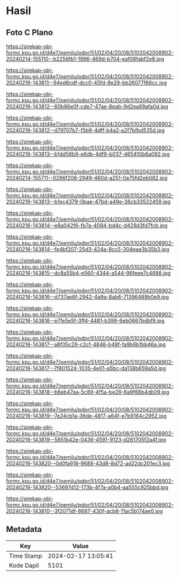 # Hasil

## Foto C Plano

https://sirekap-obj-formc.kpu.go.id/d4e7/pemilu/pdpr/51/02/04/20/08/5102042008902-20240214-155110--b2256fb1-1996-469d-b704-eaf08fabf2e8.jpg

https://sirekap-obj-formc.kpu.go.id/d4e7/pemilu/pdpr/51/02/04/20/08/5102042008902-20240216-143811--94ed6cdf-dcc0-45fd-8e29-bb26077f66cc.jpg

https://sirekap-obj-formc.kpu.go.id/d4e7/pemilu/pdpr/51/02/04/20/08/5102042008902-20240216-143812--60b86e0f-cde7-47ae-8eab-9d2ea69afa0d.jpg

https://sirekap-obj-formc.kpu.go.id/d4e7/pemilu/pdpr/51/02/04/20/08/5102042008902-20240216-143812--d79707b7-f5b9-4dff-b4a2-a2f7bfbd535d.jpg

https://sirekap-obj-formc.kpu.go.id/d4e7/pemilu/pdpr/51/02/04/20/08/5102042008902-20240216-143813--b1dd56b9-e6db-4df9-b037-465410b8a092.jpg

https://sirekap-obj-formc.kpu.go.id/d4e7/pemilu/pdpr/51/02/04/20/08/5102042008902-20240214-155711--0286f208-2949-460d-a251-0a75fd2eb082.jpg

https://sirekap-obj-formc.kpu.go.id/d4e7/pemilu/pdpr/51/02/04/20/08/5102042008902-20240216-143813--b1ec4379-0bae-47bd-a49e-36cb33522459.jpg

https://sirekap-obj-formc.kpu.go.id/d4e7/pemilu/pdpr/51/02/04/20/08/5102042008902-20240216-143814--e8a042f6-fb7a-4084-bd4c-d429d3fd7fcb.jpg

https://sirekap-obj-formc.kpu.go.id/d4e7/pemilu/pdpr/51/02/04/20/08/5102042008902-20240216-143814--fe4bf207-25d3-424a-8cc5-304eae3b35b3.jpg

https://sirekap-obj-formc.kpu.go.id/d4e7/pemilu/pdpr/51/02/04/20/08/5102042008902-20240216-143815--dc8a55b4-e560-4344-a544-96feee7c4688.jpg

https://sirekap-obj-formc.kpu.go.id/d4e7/pemilu/pdpr/51/02/04/20/08/5102042008902-20240216-143816--d737ae6f-2942-4a9a-8ab6-71396489b0e9.jpg

https://sirekap-obj-formc.kpu.go.id/d4e7/pemilu/pdpr/51/02/04/20/08/5102042008902-20240216-143816--e7fe5e5f-3ff4-4481-b399-6eb0667bdbf9.jpg

https://sirekap-obj-formc.kpu.go.id/d4e7/pemilu/pdpr/51/02/04/20/08/5102042008902-20240216-143817--a8f05c29-c2cf-4846-b48f-fa9b6b1bb46a.jpg

https://sirekap-obj-formc.kpu.go.id/d4e7/pemilu/pdpr/51/02/04/20/08/5102042008902-20240216-143817--7f801524-1035-4e01-a5bc-da138b659a5d.jpg

https://sirekap-obj-formc.kpu.go.id/d4e7/pemilu/pdpr/51/02/04/20/08/5102042008902-20240216-143818--b6eb47aa-5c89-4f5a-be26-6a9f66b4db09.jpg

https://sirekap-obj-formc.kpu.go.id/d4e7/pemilu/pdpr/51/02/04/20/08/5102042008902-20240216-143819--7e24cb1a-36de-4817-a64f-e7b9164c2952.jpg

https://sirekap-obj-formc.kpu.go.id/d4e7/pemilu/pdpr/51/02/04/20/08/5102042008902-20240216-143819--5851b42e-0436-4591-9123-d281705f2a4f.jpg

https://sirekap-obj-formc.kpu.go.id/d4e7/pemilu/pdpr/51/02/04/20/08/5102042008902-20240216-143820--0d0fa918-9688-43d8-8d72-ad22dc201ec3.jpg

https://sirekap-obj-formc.kpu.go.id/d4e7/pemilu/pdpr/51/02/04/20/08/5102042008902-20240216-143820--53697d12-173b-4f7a-a0b4-aa555c925bbd.jpg

https://sirekap-obj-formc.kpu.go.id/d4e7/pemilu/pdpr/51/02/04/20/08/5102042008902-20240216-143810--3f2071df-8687-430f-acb8-11ac5b174ae0.jpg


## Metadata

| Key        | Value               |
| ---------- | ------------------- |
| Time Stamp | 2024-02-17 13:05:41 |
| Kode Dapil | 5101                |



